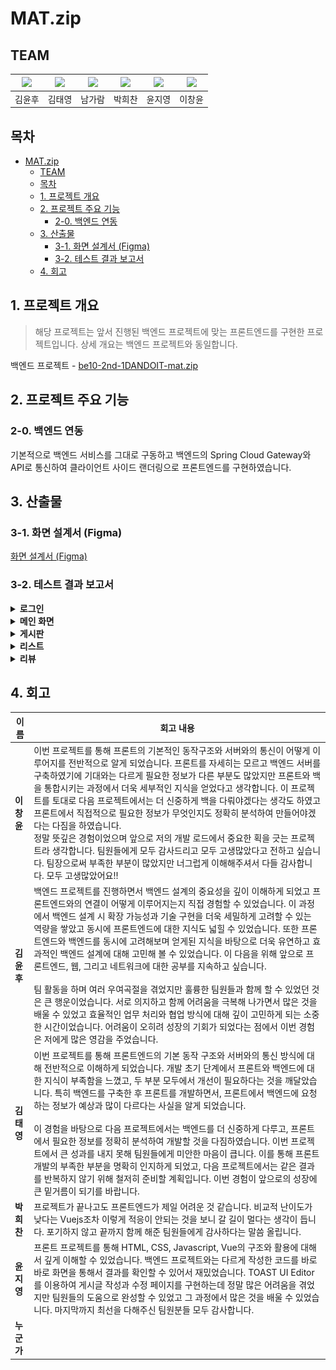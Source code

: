 # MAT.zip

## TEAM
| [![](https://avatars.githubusercontent.com/u/74580387)](https://github.com/WhooGeek) | [![](https://avatars.githubusercontent.com/u/136975414)](https://github.com/wildcat222) | [![](https://avatars.githubusercontent.com/u/134343781)](https://github.com/catnine11) | [![](https://avatars.githubusercontent.com/u/115945994)](https://github.com/hcbak) | [![](https://avatars.githubusercontent.com/u/173458380)](https://github.com/JIYOUNG-22) | [![](https://avatars.githubusercontent.com/u/138023884)](https://github.com/leebackcoding)|
|---|---|---|---|---|---|
| 김윤후 | 김태영 | 남가람 | 박희찬 | 윤지영 | 이창윤 |

## 목차
- [MAT.zip](#matzip)
  - [TEAM](#team)
  - [목차](#목차)
  - [1. 프로젝트 개요](#1-프로젝트-개요)
  - [2. 프로젝트 주요 기능](#2-프로젝트-주요-기능)
    - [2-0. 백엔드 연동](#2-0-백엔드-연동)
  - [3. 산출물](#3-산출물)
    - [3-1. 화면 설계서 (Figma)](#3-1-화면-설계서-figma)
    - [3-2. 테스트 결과 보고서](#3-2-테스트-결과-보고서)
  - [4. 회고](#4-회고)

## 1. 프로젝트 개요
> 해당 프로젝트는 앞서 진행된 백엔드 프로젝트에 맞는 프론트엔드를 구현한 프로젝트입니다.
> 상세 개요는 백엔드 프로젝트와 동일합니다.

백엔드 프로젝트 - [be10-2nd-1DANDOIT-mat.zip](https://github.com/beyond-sw-camp/be10-2nd-1DANDOIT-mat.zip)

## 2. 프로젝트 주요 기능
### 2-0. 백엔드 연동
기본적으로 백엔드 서비스를 그대로 구동하고 백엔드의 Spring Cloud Gateway와 API로 통신하여 클라이언트 사이드 랜더링으로 프론트엔드를 구현하였습니다.

## 3. 산출물

### 3-1. 화면 설계서 (Figma)

[화면 설계서 (Figma)](https://www.figma.com/design/RRkdSm2kuC2M1eGboUZl5M/MAT.ZIP?node-id=0-1&node-type=canvas&t=A4BxdscJTxuUAjuZ-0)

### 3-2. 테스트 결과 보고서

<details>
  <summary><strong> 로그인 </strong></summary>
  <h4> - 로그인 </h4>

  ![로그인](assets/gifs/main/Login.gif)

</details>
<details>
  <summary><strong> 메인 화면 </strong></summary>
  <h4> - 메인화면 </h4>

  ![메인화면](assets/gifs/main/MainHome.gif)

  <h4> - 메인화면 -> 리스트 </h4>

  ![MainHome-List.gif](assets/gifs/main/MainHome-List.gif)
  
  <h4> - 메인화면 -> 전체 리스트 </h4>

  ![MainHome-ListAll.gif](assets/gifs/main/MainHome-ListAll.gif)

  <h4> - 메인화면 -> 게시판 </h4>

  ![MainHome-Post.gif](assets/gifs/main/MainHome-Post.gif)

  <h4> - 메인화면 -> 게시판 리스트 </h4>

  ![MainHome-PostList.gif](assets/gifs/main/MainHome-PostList.gif)
</details>

<details>
  <summary><strong> 게시판 </strong></summary>
  <h4> - 게시글 등록 </h4>

![게시글등록](assets/gifs/post/RegistPost1.gif)
![게시글등록](assets/gifs/post/RegistPost2.gif)
![게시글등록](assets/gifs/post/RegistPost3.gif)

  <h4> - 게시글 수정 </h4>

![게시글수정](assets/gifs/post/EditPost.gif)

  <h4> - 게시글 삭제 </h4>

![게시글삭제](assets/gifs/post/DeletePost.gif)

  <h4> - 댓글 등록 </h4>

![댓글등록](assets/gifs/post/RegistComment.gif)

  <h4> - 게시판 카테고리별 게시글 조회 </h4>

![게시판카테고리](assets/gifs/post/CategoryPost.gif)

  <h4> - 전체 게시글 조회 및 검색 </h4>

![게시글검색](assets/gifs/post/SearchPost.gif)


</details>

<details>
<summary><strong>리스트</strong></summary>
  <h4> - 리스트 생성 </h4>

  ![ListCreate.gif](assets/gifs/list/ListCreate.gif)

  <h4> - 리스트 댓글 등록 </h4>

  ![List-Comment.gif](assets/gifs/list/List-Comment.gif)

  <h4> - 리스트 맛집 가져오기 </h4>
  
  ![List-GetMatzip.gif](assets/gifs/list/List-GetMatzip.gif)
  
  <h4> - 리스트 -> 유저 리스트 목록 </h4>
  
  ![List-Lists.gif](assets/gifs/list/List-Lists.gif)
  
  <h4> - 전체 리스트 -> 리스트 상세조회 </h4>
  
  ![ListAll-ListDetail.gif](assets/gifs/list/ListAll-ListDetail.gif)

</details>

<details>
<summary><strong>리뷰</strong></summary>

  <h4> - 리뷰 맵 조회 </h4>

  ![ListCreate.gif](assets/gifs/review/review_playmap.gif)

  <h4> - 리뷰 조회 </h4>

  ![List-Comment.gif](assets/gifs/review/review_restaurant_review.gif)

  <h4> - 리뷰 작성 </h4>
  
  ![List-GetMatzip.gif](assets/gifs/review/review_review_write.gif)

</details>

## 4. 회고


| 이름      | 회고 내용                                                                                                                                                                                                                                                                                                                                                                                                                                                                                                            |
|---------|------------------------------------------------------------------------------------------------------------------------------------------------------------------------------------------------------------------------------------------------------------------------------------------------------------------------------------------------------------------------------------------------------------------------------------------------------------------------------------------------------------------|
| **이창윤** | 이번 프로젝트를 통해 프론트의 기본적인 동작구조와 서버와의 통신이 어떻게 이루어지를 전반적으로 알게 되었습니다. 프론트를 자세히는 모르고 백엔드 서버를 구축하였기에 기대와는 다르게 필요한 정보가 다른 부분도 많았지만 프론트와 백을 통합시키는 과정에서 더욱 세부적인 지식을 얻었다고 생각합니다. 이 프로젝트를 토대로 다음 프로젝트에서는 더 신중하게 백을 다뤄야겠다는 생각도 하였고 프론트에서 직접적으로 필요한 정보가 무엇인지도 정확히 분석하여 만들어야겠다는 다짐을 하였습니다.<br/> 정말 뜻깊은 경험이었으며 앞으로 저의 개발 로드에서 중요한 획을 긋는 프로젝트라 생각합니다. 팀원들에게 모두 감사드리고 모두 고생많았다고 전하고 싶습니다. 팀장으로써 부족한 부분이 많았지만 너그럽게 이해해주셔서 다들 감사합니다. 모두 고생많았어요!!                                                                                       |
| **김윤후** | 백엔드 프로젝트를 진행하면서 백엔드 설계의 중요성을 깊이 이해하게 되었고 프론트엔드와의 연결이 어떻게 이루어지는지 직접 경험할 수 있었습니다. 이 과정에서 백엔드 설계 시 확장 가능성과 기술 구현을 더욱 세밀하게 고려할 수 있는 역량을 쌓았고 동시에 프론트엔드에 대한 지식도 넓힐 수 있었습니다. 또한 프론트엔드와 백엔드를 동시에 고려해보며 얻게된 지식을 바탕으로 더욱 유연하고 효과적인 백엔드 설계에 대해 고민해 볼 수 있었습니다. 이 다음을 위해 앞으로 프론트엔드, 웹, 그리고 네트워크에 대한 공부를 지속하고 싶습니다. <br/><br/>팀 활동을 하며 여러 우여곡절을 겪었지만 훌륭한 팀원들과 함께 할 수 있었던 것은 큰 행운이었습니다. 서로 의지하고 함께 어려움을 극복해 나가면서 많은 것을 배울 수 있었고 효율적인 업무 처리와 협업 방식에 대해 깊이 고민하게 되는 소중한 시간이었습니다. 어려움이 오히려 성장의 기회가 되었다는 점에서 이번 경험은 저에게 많은 영감을 주었습니다. |
| **김태영** | 이번 프로젝트를 통해 프론트엔드의 기본 동작 구조와 서버와의 통신 방식에 대해 전반적으로 이해하게 되었습니다. 개발 초기 단계에서 프론트와 백엔드에 대한 지식이 부족함을 느꼈고, 두 부분 모두에서 개선이 필요하다는 것을 깨달았습니다. 특히 백엔드를 구축한 후 프론트를 개발하면서, 프론트에서 백엔드에 요청하는 정보가 예상과 많이 다르다는 사실을 알게 되었습니다. <br><br> 이 경험을 바탕으로 다음 프로젝트에서는 백엔드를 더 신중하게 다루고, 프론트에서 필요한 정보를 정확히 분석하여 개발할 것을 다짐하였습니다. 이번 프로젝트에서 큰 성과를 내지 못해 팀원들에게 미안한 마음이 큽니다. 이를 통해 프론트 개발의 부족한 부분을 명확히 인지하게 되었고, 다음 프로젝트에서는 같은 결과를 반복하지 않기 위해 철저히 준비할 계획입니다. 이번 경험이 앞으로의 성장에 큰 밑거름이 되기를 바랍니다.                                                      |
| **박희찬** | 프로젝트가 끝나고도 프론트엔드가 제일 어려운 것 같습니다. 비교적 난이도가 낮다는 Vuejs조차 이렇게 적응이 안되는 것을 보니 갈 길이 멀다는 생각이 듭니다. 포기하지 않고 끝까지 함께 해준 팀원들에게 감사하다는 말씀 올립니다.                                                                                                                                                                                                                                                                                                                                                                                 |
| **윤지영** | 프론트 프로젝트를 통해 HTML, CSS, Javascript, Vue의 구조와 활용에 대해서 깊게 이해할 수 있었습니다. 백엔드 프로젝트와는 다르게 작성한 코드를 바로바로 화면을 통해서 결과를 확인할 수 있어서 재밌었습니다. TOAST UI Editor를 이용하여 게시글 작성과 수정 페이지를 구현하는데 정말 많은 어려움을 겪었지만 팀원들의 도움으로 완성할 수 있었고 그 과정에서 많은 것을 배울 수 있었습니다. 마지막까지 최선을 다해주신 팀원분들 모두 감사합니다.                                                                                                                                                                                                                                            |
| **누군가** |                                                                                                                                                                                                                                                                                                                                                                                                                                                                                                                  |

